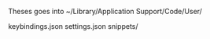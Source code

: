 Theses goes into ~/Library/Application Support/Code/User/

keybindings.json
settings.json
snippets/
